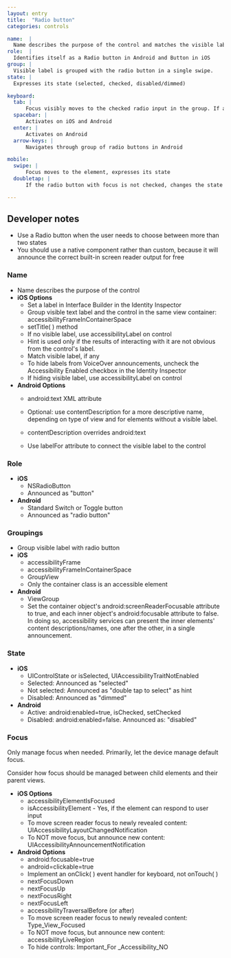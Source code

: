 ```yaml
---
layout: entry
title:  "Radio button"
categories: controls

name:  |
  Name describes the purpose of the control and matches the visible label
role:  |
  Identifies itself as a Radio button in Android and Button in iOS
group: |
  Visible label is grouped with the radio button in a single swipe.
state: |
  Expresses its state (selected, checked, disabled/dimmed)

keyboard:
  tab: |
      Focus visibly moves to the checked radio input in the group. If a radio button is not checked, focus moves to the first radio button in the group.
  spacebar: |
      Activates on iOS and Android
  enter: |
      Activates on Android
  arrow-keys: |
      Navigates through group of radio buttons in Android

mobile:
  swipe: |
      Focus moves to the element, expresses its state
  doubletap: |
      If the radio button with focus is not checked, changes the state to checked. Otherwise, does nothing.

---
```



## Developer notes
- Use a Radio button when the user needs to choose between more than two states
- You should use a native component rather than custom, because it will announce the correct built-in screen reader output for free

### Name

- Name describes the purpose of the control
- **iOS Options**
  - Set a label in Interface Builder in the Identity Inspector
  - Group visible text label and the control in the same view container: accessibilityFrameInContainerSpace
  - setTitle( ) method
  - If no visible label, use accessibilityLabel on control
  - Hint is used only if the results of interacting with it are not obvious from the control's label.
  - Match visible label, if any
  - To hide labels from VoiceOver announcements, uncheck the Accessibility Enabled checkbox in the Identity Inspector
  - If hiding visible label, use accessibilityLabel on control
- **Android Options**  
  - android:text XML attribute
  - Optional: use contentDescription for a more descriptive name, depending on type of view and for elements without a visible label.
  - contentDescription overrides android:text  
      
  - Use labelFor attribute to connect the visible label to the control

### Role

- **iOS**
  - NSRadioButton
  - Announced as "button"
- **Android**
  - Standard Switch or Toggle button
  - Announced as "radio button"

### Groupings

- Group visible label with radio button
- **iOS**
  - accessibilityFrame
  - accessibilityFrameInContainerSpace
  - GroupView
  - Only the container class is an accessible element
- **Android**
  - ViewGroup
  - Set the container object's android:screenReaderFocusable attribute to true, and each inner object's android:focusable attribute to false. In doing so, accessibility services can present the inner elements' content descriptions/names, one after the other, in a single announcement.

### State

- **iOS**
  - UIControlState or isSelected, UIAccessibilityTraitNotEnabled
  - Selected: Announced as "selected"
  - Not selected: Announced as "double tap to select" as hint
  - Disabled: Announced as "dimmed"
- **Android**
  - Active: android:enabled=true, isChecked, setChecked
  - Disabled: android:enabled=false. Announced as: "disabled"

### Focus

Only manage focus when needed. Primarily, let the device manage default focus.  

Consider how focus should be managed between child elements and their parent views.

- **iOS Options**
  - accessibilityElementIsFocused
  - isAccessibilityElement - Yes, if the element can respond to user input
  - To move screen reader focus to newly revealed content: UIAccessibilityLayoutChangedNotification
  - To NOT move focus, but announce new content: UIAccessibilityAnnouncementNotification
- **Android Options**
  - android:focusable=true
  - android=clickable=true
  - Implement an onClick( ) event handler for keyboard, not onTouch( )
  - nextFocusDown
  - nextFocusUp
  - nextFocusRight
  - nextFocusLeft
  - accessibilityTraversalBefore (or after)
  - To move screen reader focus to newly revealed content: Type_View_Focused
  - To NOT move focus, but announce new content: accessibilityLiveRegion
  - To hide controls: Important_For _Accessibility_NO

